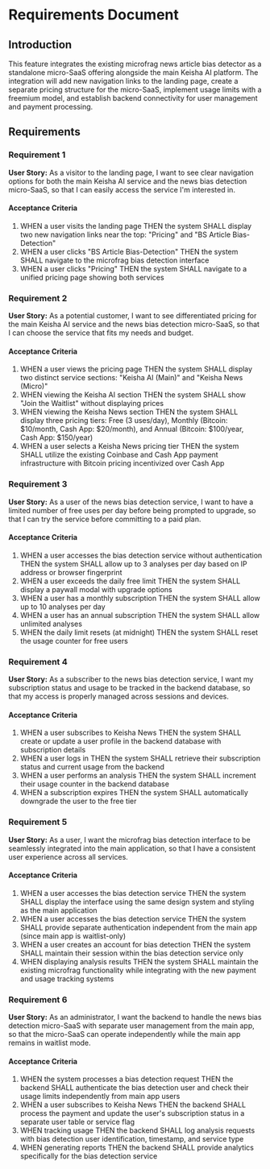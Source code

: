 # Requirements Document

## Introduction

This feature integrates the existing microfrag news article bias detector as a standalone micro-SaaS offering alongside the main Keisha AI platform. The integration will add new navigation links to the landing page, create a separate pricing structure for the micro-SaaS, implement usage limits with a freemium model, and establish backend connectivity for user management and payment processing.

## Requirements

### Requirement 1

**User Story:** As a visitor to the landing page, I want to see clear navigation options for both the main Keisha AI service and the news bias detection micro-SaaS, so that I can easily access the service I'm interested in.

#### Acceptance Criteria

1. WHEN a user visits the landing page THEN the system SHALL display two new navigation links near the top: "Pricing" and "BS Article Bias-Detection"
2. WHEN a user clicks "BS Article Bias-Detection" THEN the system SHALL navigate to the microfrag bias detection interface
3. WHEN a user clicks "Pricing" THEN the system SHALL navigate to a unified pricing page showing both services

### Requirement 2

**User Story:** As a potential customer, I want to see differentiated pricing for the main Keisha AI service and the news bias detection micro-SaaS, so that I can choose the service that fits my needs and budget.

#### Acceptance Criteria

1. WHEN a user views the pricing page THEN the system SHALL display two distinct service sections: "Keisha AI (Main)" and "Keisha News (Micro)"
2. WHEN viewing the Keisha AI section THEN the system SHALL show "Join the Waitlist" without displaying prices
3. WHEN viewing the Keisha News section THEN the system SHALL display three pricing tiers: Free (3 uses/day), Monthly (Bitcoin: $10/month, Cash App: $20/month), and Annual (Bitcoin: $100/year, Cash App: $150/year)
4. WHEN a user selects a Keisha News pricing tier THEN the system SHALL utilize the existing Coinbase and Cash App payment infrastructure with Bitcoin pricing incentivized over Cash App

### Requirement 3

**User Story:** As a user of the news bias detection service, I want to have a limited number of free uses per day before being prompted to upgrade, so that I can try the service before committing to a paid plan.

#### Acceptance Criteria

1. WHEN a user accesses the bias detection service without authentication THEN the system SHALL allow up to 3 analyses per day based on IP address or browser fingerprint
2. WHEN a user exceeds the daily free limit THEN the system SHALL display a paywall modal with upgrade options
3. WHEN a user has a monthly subscription THEN the system SHALL allow up to 10 analyses per day
4. WHEN a user has an annual subscription THEN the system SHALL allow unlimited analyses
4. WHEN the daily limit resets (at midnight) THEN the system SHALL reset the usage counter for free users

### Requirement 4

**User Story:** As a subscriber to the news bias detection service, I want my subscription status and usage to be tracked in the backend database, so that my access is properly managed across sessions and devices.

#### Acceptance Criteria

1. WHEN a user subscribes to Keisha News THEN the system SHALL create or update a user profile in the backend database with subscription details
2. WHEN a user logs in THEN the system SHALL retrieve their subscription status and current usage from the backend
3. WHEN a user performs an analysis THEN the system SHALL increment their usage counter in the backend database
4. WHEN a subscription expires THEN the system SHALL automatically downgrade the user to the free tier

### Requirement 5

**User Story:** As a user, I want the microfrag bias detection interface to be seamlessly integrated into the main application, so that I have a consistent user experience across all services.

#### Acceptance Criteria

1. WHEN a user accesses the bias detection service THEN the system SHALL display the interface using the same design system and styling as the main application
2. WHEN a user accesses the bias detection service THEN the system SHALL provide separate authentication independent from the main app (since main app is waitlist-only)
3. WHEN a user creates an account for bias detection THEN the system SHALL maintain their session within the bias detection service only
4. WHEN displaying analysis results THEN the system SHALL maintain the existing microfrag functionality while integrating with the new payment and usage tracking systems

### Requirement 6

**User Story:** As an administrator, I want the backend to handle the news bias detection micro-SaaS with separate user management from the main app, so that the micro-SaaS can operate independently while the main app remains in waitlist mode.

#### Acceptance Criteria

1. WHEN the system processes a bias detection request THEN the backend SHALL authenticate the bias detection user and check their usage limits independently from main app users
2. WHEN a user subscribes to Keisha News THEN the backend SHALL process the payment and update the user's subscription status in a separate user table or service flag
3. WHEN tracking usage THEN the backend SHALL log analysis requests with bias detection user identification, timestamp, and service type
4. WHEN generating reports THEN the backend SHALL provide analytics specifically for the bias detection service